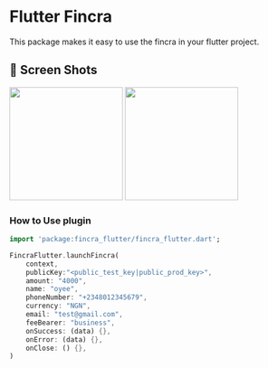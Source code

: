 # Flutter Fincra

This package makes it easy to use the fincra in your flutter project.

## 📸 Screen Shots

<p float="left">
<img src="https://github.com/oyeolamilekan/fincra_flutter/blob/master/001_screen_shot.png?raw=true" width="200">
<img src="https://github.com/oyeolamilekan/fincra_flutter/blob/master/002_screen_shot.png?raw=true" width="200">
</p>

### How to Use plugin

```dart
import 'package:fincra_flutter/fincra_flutter.dart';

FincraFlutter.launchFincra(
    context,
    publicKey:"<public_test_key|public_prod_key>",
    amount: "4000",
    name: "oyee",
    phoneNumber: "+2348012345679",
    currency: "NGN",
    email: "test@gmail.com",
    feeBearer: "business",
    onSuccess: (data) {},
    onError: (data) {},    
    onClose: () {},
)

```
